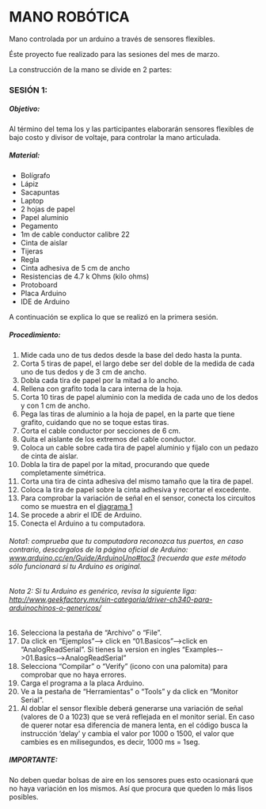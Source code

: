 # MANO ROBÓTICA
Mano controlada por un arduino a través de sensores flexibles.

Éste proyecto fue realizado para las sesiones del mes de marzo.

La construcción de la mano se divide en 2 partes:

### SESIÓN 1:

##### Objetivo:

Al término del tema los y las participantes elaborarán sensores flexibles de bajo costo y divisor
de voltaje, para controlar la mano articulada.

##### Material:

* Bolígrafo
* Lápiz
* Sacapuntas
* Laptop
* 2 hojas de papel
* Papel aluminio
* Pegamento
* 1m de cable conductor calibre 22
* Cinta de aislar
* Tijeras
* Regla
* Cinta adhesiva de 5 cm de ancho
* Resistencias de 4.7 k Ohms (kilo ohms)
* Protoboard
* Placa Arduino
* IDE de Arduino

A continuación se explica lo que se realizó en la primera sesión.

##### Procedimiento:

1. Mide cada uno de tus dedos desde la base del dedo hasta la punta.
2. Corta 5 tiras de papel, el largo debe ser del doble de la medida de cada uno de tus dedos y de 3 cm de ancho.
3. Dobla cada tira de papel por la mitad a lo ancho.
4. Rellena con grafito toda la cara interna de la hoja.
5. Corta 10 tiras de papel aluminio con la medida de cada uno de los dedos y con 1 cm de ancho.
6. Pega las tiras de aluminio a la hoja de papel, en la parte que tiene grafito, cuidando que no se toque estas tiras.
7. Corta el cable conductor por secciones de 6 cm.
8. Quita el aislante de los extremos del cable conductor.
9. Coloca un cable sobre cada tira de papel aluminio y fíjalo con un pedazo de cinta de aislar.
10. Dobla la tira de papel por la mitad, procurando que quede completamente simétrica.
11. Corta una tira de cinta adhesiva del mismo tamaño que la tira de papel.
12. Coloca la tira de papel sobre la cinta adhesiva y recortar el excedente.
13. Para comprobar la variación de señal en el sensor, conecta los circuitos como se muestra en el [diagrama 1](https://github.com/HackrobotsMX/mano/blob/master/Diagrama%201.jpg)
14. Se procede a abrir el IDE de Arduino.
15. Conecta el Arduino a tu computadora.

###### Nota1: comprueba que tu computadora reconozca tus puertos, en caso contrario, descárgalos de la página oficial de Arduino: www.arduino.cc/en/Guide/ArduinoUno#toc3 (recuerda que este método sólo funcionará sí tu Arduino es original.

###### Nota 2: Si tu Arduino es genérico, revisa la siguiente liga: http://www.geekfactory.mx/sin-categoria/driver-ch340-para-arduinochinos-o-genericos/


16. Selecciona la pestaña de “Archivo” o “File”.
17. Da click en “Ejemplos”--> click en “01.Basicos”-->click en “AnalogReadSerial”.
Si tienes la version en ingles “Examples-->01.Basics-->AnalogReadSerial”
18. Selecciona “Compilar” o “Verify” (icono con una palomita) para comprobar que no haya errores.
19. Carga el programa a la placa Arduino.
20. Ve a la pestaña de “Herramientas” o “Tools” y da click en “Monitor Serial”.
21. Al doblar el sensor flexible deberá generarse una variación de señal (valores de 0 a 1023) que se verá reflejada en el monitor serial. En caso de querer notar esa diferencia de manera lenta, en el código busca la instrucción ‘delay’ y cambia el valor por 1000 o 1500, el valor que cambies es en milisegundos, es decir, 1000 ms = 1seg.

##### IMPORTANTE:
No deben quedar bolsas de aire en los sensores pues esto ocasionará que no haya variación en los mismos. Así que procura que queden lo más lisos posibles.


